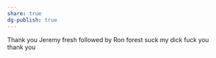 ```yaml
---
share: true
dg-publish: true
---
```

Thank you Jeremy fresh followed by Ron forest suck my dick fuck you thank you